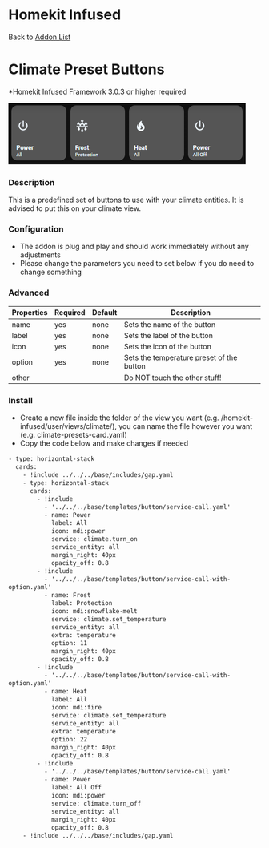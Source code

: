 # Homekit Infused

Back to [Addon List](../addon_list.md)

# Climate Preset Buttons
*Homekit Infused Framework 3.0.3 or higher required

![Homekit Infused](../images/climate-preset-buttons.png)

### Description
This is a predefined set of buttons to use with your climate entities. It is advised to put this on your climate view. 

### Configuration
- The addon is plug and play and should work immediately without any adjustments
- Please change the parameters you need to set below if you do need to change something

### Advanced

| Properties | Required | Default | Description |
|----------------------------------|-------------|----------------------------------|----------------------------------------------------------------------------------------------------------------------------------------------------------------------|
| name | yes | none | Sets the name of the button |
| label | yes | none | Sets the label of the button |
| icon | yes | none | Sets the icon of the button |
| option | yes | none | Sets the temperature preset of the button |
| other | | | Do NOT touch the other stuff! |

### Install
- Create a new file inside the folder of the view you want (e.g. /homekit-infused/user/views/climate/), you can name the file however you want (e.g. climate-presets-card.yaml)
- Copy the code below and make changes if needed

```
- type: horizontal-stack
  cards:
    - !include ../../../base/includes/gap.yaml
    - type: horizontal-stack
      cards:
        - !include
          - '../../../base/templates/button/service-call.yaml'
          - name: Power
            label: All
            icon: mdi:power
            service: climate.turn_on
            service_entity: all
            margin_right: 40px
            opacity_off: 0.8
        - !include
          - '../../../base/templates/button/service-call-with-option.yaml'
          - name: Frost
            label: Protection
            icon: mdi:snowflake-melt
            service: climate.set_temperature
            service_entity: all
            extra: temperature
            option: 11
            margin_right: 40px
            opacity_off: 0.8
        - !include
          - '../../../base/templates/button/service-call-with-option.yaml'
          - name: Heat
            label: All
            icon: mdi:fire
            service: climate.set_temperature
            service_entity: all
            extra: temperature
            option: 22
            margin_right: 40px
            opacity_off: 0.8
        - !include
          - '../../../base/templates/button/service-call.yaml'
          - name: Power
            label: All Off
            icon: mdi:power
            service: climate.turn_off
            service_entity: all
            margin_right: 40px
            opacity_off: 0.8
    - !include ../../../base/includes/gap.yaml
```

